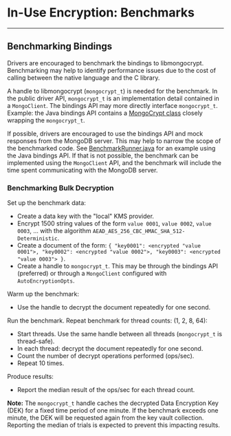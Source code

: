 # In-Use Encryption: Benchmarks

______________________________________________________________________

## Benchmarking Bindings

Drivers are encouraged to benchmark the bindings to libmongocrypt. Benchmarking may help to identify performance issues
due to the cost of calling between the native language and the C library.

A handle to libmongocrypt (`mongocrypt_t`) is needed for the benchmark. In the public driver API, `mongocrypt_t` is an
implementation detail contained in a `MongoClient`. The bindings API may more directly interface `mongocrypt_t`.
Example: the Java bindings API contains a
[MongoCrypt class](https://github.com/mongodb/libmongocrypt/blob/master/bindings/java/mongocrypt/src/main/java/com/mongodb/crypt/capi/MongoCrypt.java)
closely wrapping the `mongocrypt_t`.

If possible, drivers are encouraged to use the bindings API and mock responses from the MongoDB server. This may help to
narrow the scope of the benchmarked code. See
[BenchmarkRunner.java](https://github.com/mongodb/libmongocrypt/blob/b81e66e0208d13e07c2e5e60b3170f0cfc61e1e2/bindings/java/mongocrypt/benchmarks/src/main/java/com/mongodb/crypt/benchmark/BenchmarkRunner.java)
for an example using the Java bindings API. If that is not possible, the benchmark can be implemented using the
`MongoClient` API, and the benchmark will include the time spent communicating with the MongoDB server.

### Benchmarking Bulk Decryption

Set up the benchmark data:

- Create a data key with the "local" KMS provider.
- Encrypt 1500 string values of the form `value 0001`, `value 0002`, `value 0003`, ... with the algorithm
  `AEAD_AES_256_CBC_HMAC_SHA_512-Deterministic`.
- Create a document of the form:
  `{ "key0001": <encrypted "value 0001">, "key0002": <encrypted "value 0002">, "key0003": <encrypted "value 0003"> }`.
- Create a handle to `mongocrypt_t`. This may be through the bindings API (preferred) or through a `MongoClient`
  configured with `AutoEncryptionOpts`.

Warm up the benchmark:

- Use the handle to decrypt the document repeatedly for one second.

Run the benchmark. Repeat benchmark for thread counts: (1, 2, 8, 64):

- Start threads. Use the same handle between all threads (`mongocrypt_t` is thread-safe).
- In each thread: decrypt the document repeatedly for one second.
- Count the number of decrypt operations performed (ops/sec).
- Repeat 10 times.

Produce results:

- Report the median result of the ops/sec for each thread count.

**Note:** The `mongocrypt_t` handle caches the decrypted Data Encryption Key (DEK) for a fixed time period of one
minute. If the benchmark exceeds one minute, the DEK will be requested again from the key vault collection. Reporting
the median of trials is expected to prevent this impacting results.
